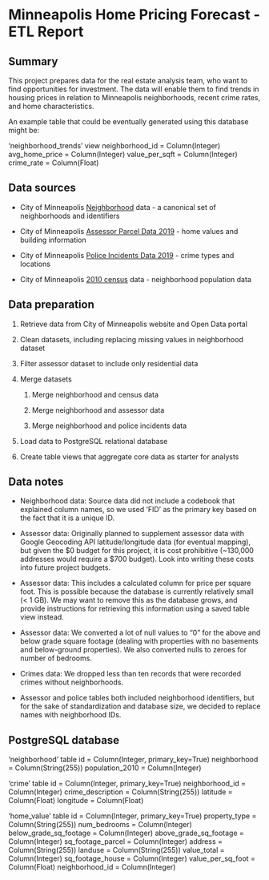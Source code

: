 # Minneapolis Home Pricing Forecast - ETL Report

## Summary
This project prepares data for the real estate analysis team, who want to find opportunities for investment. The data will enable them to find trends in housing prices in relation to Minneapolis neighborhoods, recent crime rates, and home characteristics.

An example table that could be eventually generated using this database might be:

‘neighborhood_trends’ view
  neighborhood_id = Column(Integer)
  avg_home_price = Column(Integer)
  value_per_sqft = Column(Integer)
  crime_rate = Column(Float)

## Data sources
* City of Minneapolis  [Neighborhood](http://opendata.minneapolismn.gov/datasets/minneapolis-neighborhoods)  data - a canonical set of neighborhoods and identifiers

* City of Minneapolis  [Assessor Parcel Data 2019](http://opendata.minneapolismn.gov/datasets/assessors-parcel-data-2019)  - home values and building information

* City of Minneapolis  [Police Incidents Data 2019](http://opendata.minneapolismn.gov/datasets/police-incidents-2019)  - crime types and locations

* City of Minneapolis  [2010 census](http://www.minneapolismn.gov/census/2010/census_2010)  data - neighborhood population data

## Data preparation
1. Retrieve data from City of Minneapolis website and Open Data portal

2. Clean datasets, including replacing missing values in neighborhood dataset

3. Filter assessor dataset to include only residential data

4. Merge datasets

	1. Merge neighborhood and census data

	2. Merge neighborhood and assessor data

	3. Merge neighborhood and police incidents data

5. Load data to PostgreSQL relational database

6. Create table views that aggregate core data as starter for analysts

## Data notes
* Neighborhood data: Source data did not include a codebook that explained column names, so we used ‘FID’ as the primary key based on the fact that it is a unique ID.

* Assessor data: Originally planned to supplement assessor data with Google Geocoding API latitude/longitude data (for eventual mapping), but given the $0 budget for this project, it is cost prohibitive (~130,000 addresses would require a $700 budget). Look into writing these costs into future project budgets.

* Assessor data: This includes a calculated column for price per square foot. This is possible because the database is currently relatively small (< 1 GB). We may want to remove this as the database grows, and provide instructions for retrieving this information using a saved table view instead.

* Assessor data: We converted a lot of null values to “0” for the above and below grade square footage (dealing with properties with no basements and below-ground properties). We also converted nulls to zeroes for number of bedrooms.

* Crimes data: We dropped less than ten records that were recorded crimes without neighborhoods.

* Assessor and police tables both included neighborhood identifiers, but for the sake of standardization and database size, we decided to replace names with neighborhood IDs.

## PostgreSQL database
‘neighborhood’ table
    id = Column(Integer, primary_key=True)
    neighborhood = Column(String(255))
    population_2010 = Column(Integer)

‘crime’ table
    id = Column(Integer, primary_key=True)
    neighborhood_id = Column(Integer)
    crime_description = Column(String(255))
    latitude = Column(Float)
    longitude = Column(Float)

‘home_value’ table
    id = Column(Integer, primary_key=True)
    property_type = Column(String(255))
    num_bedrooms = Column(Integer)
    below_grade_sq_footage = Column(Integer)
    above_grade_sq_footage = Column(Integer)
    sq_footage_parcel = Column(Integer)
    address = Column(String(255))
    landuse = Column(String(255))
    value_total = Column(Integer)
    sq_footage_house = Column(Integer)
    value_per_sq_foot = Column(Float)
    neighborhood_id = Column(Integer)
